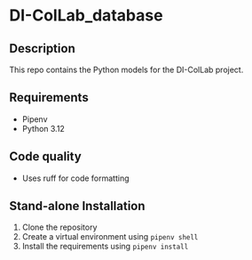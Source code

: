 # DI-ColLab_database

## Description

This repo contains the Python models for the DI-ColLab project.

## Requirements

- Pipenv
- Python 3.12

## Code quality

- Uses ruff for code formatting

## Stand-alone Installation

1. Clone the repository
2. Create a virtual environment using `pipenv shell`
3. Install the requirements using `pipenv install`

